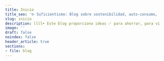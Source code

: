 ```yaml
---
title: Inicio
title_seo: 'ᐅ Suficientismo: Blog sobre sostenibilidad, auto-consumo, etc.'
slug: inicio
description: llll➤ Este blog proporciona ideas ✅ para ahorrar, para vivir de forma sostenible, autosuficiente, auto-abastercese y ser más feliz.
image: ''
draft: false
noindex: false
header_article: true
sections:
- file: blog
---
```

